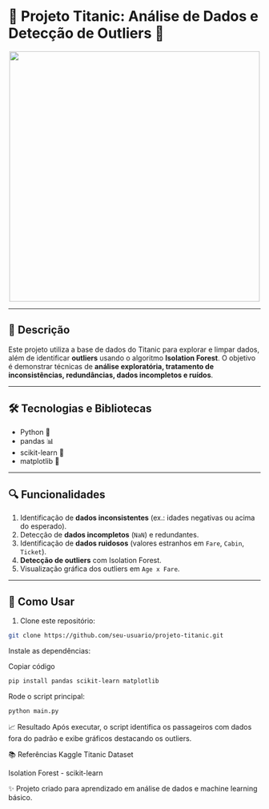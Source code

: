 <p align="center">
  <h1>🚢 Projeto Titanic: Análise de Dados e Detecção de Outliers 🧪</h1>
</p>

<p align="center">
  <img src="https://i.gifer.com/VK11.gif" width="500"/>
</p>

---

## 📌 Descrição

Este projeto utiliza a base de dados do Titanic para explorar e limpar dados, além de identificar **outliers** usando o algoritmo **Isolation Forest**. O objetivo é demonstrar técnicas de **análise exploratória, tratamento de inconsistências, redundâncias, dados incompletos e ruídos**.

---

## 🛠 Tecnologias e Bibliotecas

- Python 🐍
- pandas 📊
- scikit-learn 🧠
- matplotlib 🎨

---

## 🔍 Funcionalidades

1. Identificação de **dados inconsistentes** (ex.: idades negativas ou acima do esperado).  
2. Detecção de **dados incompletos** (`NaN`) e redundantes.  
3. Identificação de **dados ruidosos** (valores estranhos em `Fare`, `Cabin`, `Ticket`).  
4. **Detecção de outliers** com Isolation Forest.  
5. Visualização gráfica dos outliers em `Age x Fare`.

---

## 📖 Como Usar

1. Clone este repositório:
```bash
git clone https://github.com/seu-usuario/projeto-titanic.git
```
Instale as dependências:

Copiar código
```bash
pip install pandas scikit-learn matplotlib
```
Rode o script principal:

```bash
python main.py
```

📈 Resultado
Após executar, o script identifica os passageiros com dados fora do padrão e exibe gráficos destacando os outliers.

📚 Referências
Kaggle Titanic Dataset

Isolation Forest - scikit-learn

✨ Projeto criado para aprendizado em análise de dados e machine learning básico.
